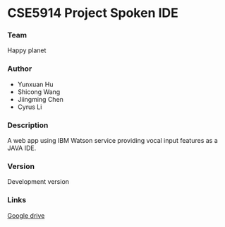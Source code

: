# CSE5914 Project Spoken IDE

### Team


Happy planet

### Author

  - Yunxuan Hu
  - Shicong Wang
  - Jiingming Chen
  - Cyrus Li

### Description

A web app using IBM Watson service providing vocal input features as a JAVA IDE. 

### Version

Development version

### Links

[Google drive](https://drive.google.com/drive/folders/1TPWm4aJlyv7EZwG5KBrpg4tJYpIeztxk?usp=sharing)
